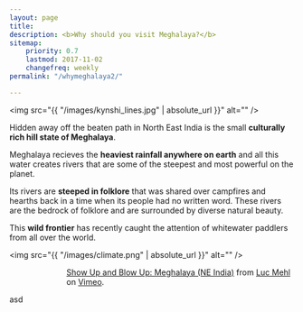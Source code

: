 ```yaml
---
layout: page
title:
description: <b>Why should you visit Meghalaya?</b>
sitemap:
    priority: 0.7
    lastmod: 2017-11-02
    changefreq: weekly
permalink: "/whymeghalaya2/"

---
```


<span class="image fit"><img src="{{ "/images/kynshi_lines.jpg" | absolute_url }}" alt="" /></span>

Hidden away off the beaten path in North East India is the small <b>culturally rich hill state of Meghalaya</b>. 

Meghalaya recieves the <b>heaviest rainfall anywhere on earth</b> and all this water creates rivers that are some of the steepest and most powerful on the planet. 

Its rivers are <b>steeped in folklore</b> that was shared over campfires and hearths back in a time when its people had no written word. These rivers are the bedrock of folklore and are surrounded by diverse natural beauty. 

This <b>wild frontier</b> has recently caught the attention of whitewater paddlers from all over the world.


<span class="image right"><img src="{{ "/images/climate.png" | absolute_url }}" alt="" /></span>



<p style="padding-left: 20%;"><a href="https://vimeo.com/76159918">Show Up and Blow Up: Meghalaya (NE India)</a> from <a href="https://vimeo.com/user11216027">Luc Mehl</a> on <a href="https://vimeo.com">Vimeo</a>.</p>


asd


